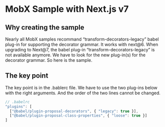# MobX Sample with Next.js v7

## Why creating the sample
Nearly all MobX samples recommand “transform-decorators-legacy” babel plug-in for supporting the decorator grammar. It works with next@6. When upgrading to Next@7, the babel plug-in “transform-decorators-legacy” is not available anymore. We have to look for the new plug-in(s) for the decorator grammar. So here is the sample.

## The key point
The key point is in the .bablerc file. We have to use the two plug-ins below with the right arguments. And the order of the two lines cannot be changed.

```javascript
// .babelrc
"plugins": [
  ["@babel/plugin-proposal-decorators", { "legacy": true }],
  ["@babel/plugin-proposal-class-properties", { "loose": true }]
]
```
